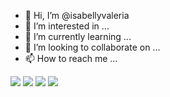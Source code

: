 
- 👋 Hi, I’m @isabellyvaleria
- 👀 I’m interested in ...
- 🌱 I’m currently learning ...
- 💞️ I’m looking to collaborate on ...
- 📫 How to reach me ...

<!---
isabellyvaleria/isabellyvaleria is a ✨ special ✨ repository because its `README.md` (this file) appears on your GitHub profile.
You can click the Preview link to take a look at your changes.
---> 
![](https://media.tenor.com/iYL_TseFwQ4AAAAM/anime.gif)
![](https://media.tenor.com/d0ZjrEaLvHIAAAAM/anime-dance.gif)
![](https://media.tenor.com/x50oUIcCNf0AAAAM/holostars-rikka-holostars.gif)
![](https://media.tenor.com/-h0K1Q2pBSkAAAAM/ycaro-carlos-ycaro.gif)
